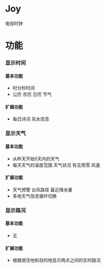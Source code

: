 # Joy
电视时钟

# 功能
### 显示时间
#### 基本功能
* 时分秒时间
* 公历 农历 日历 节气
#### 扩展功能
* 每日诗词 风水信息
### 显示天气
#### 基本功能
* 从昨天开始5天内的天气
* 每天天气的温度范围 天气状况 有无雨雪 风速
#### 扩展功能
* 天气预警 台风路径 最近降水量
* 多地天气信息循环切换
### 显示路况
#### 基本功能
* 无
#### 扩展功能
* 根据居住地和目的地显示两点之间的实时路况

